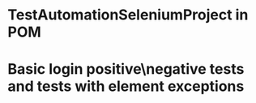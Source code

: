 # TestAutomationSeleniumProject in POM
# Basic login positive\negative tests and tests with element exceptions
